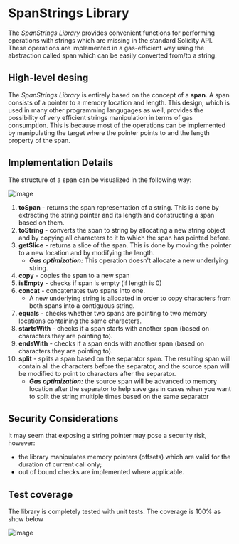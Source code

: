 # SpanStrings Library
The *SpanStrings Library* provides convenient functions for performing operations with strings which are missing in the standard Solidity API. These operations are implemented in a gas-efficient way using the abstraction called span which can be easily converted from/to a string.

## High-level desing
The *SpanStrings Library* is entirely based on the concept of a **span**. A span consists of a pointer to a memory location and length. This design, which is used in many other programming langugages as well, provides the possibility of very efficient strings manipulation in terms of gas consumption. This is because most of the operations can be implemented by manipulating the target where the pointer points to and the length property of the span.

## Implementation Details
The structure of a span can be visualized in the following way:

![image](https://user-images.githubusercontent.com/3188163/128618633-dfce60fc-147f-49d9-9746-99b540e13989.png)

1. **toSpan** - returns the span representation of a string. This is done by extracting the string pointer and its length and constructing a span based on them.
2. **toString** - converts the span to string by allocating a new string object and by copying all characters to it to which the span has pointed before.
3. **getSlice** - returns a slice of the span. This is done by moving the pointer to a new location and by modifying the length.
   * _**Gas optimization:**_ This operation doesn't allocate a new underlying string.
4. **copy** - copies the span to a new span
5. **isEmpty** - checks if span is empty (if length is 0)
6. **concat** - concatenates two spans into one.
   * A new underlying string is allocated in order to copy characters from both spans into a contiguous string.
7. **equals** - checks whether two spans are pointing to two memory locations containing the same characters.
8. **startsWith** - checks if a span starts with another span (based on characters they are pointing to).
9. **endsWith** - checks if a span ends with another span (based on characters they are pointing to).
10. **split** - splits a span based on the separator span. The resulting span will contain all the characters before the separator, and the source span will be modified to point to characters after the separator.
    * _**Gas optimization:**_ the source span will be advanced to memory location after the separator to help save gas in cases when you want to split the string multiple times based on the same separator

## Security Considerations
It may seem that exposing a string pointer may pose a security risk, however:
   * the library manipulates memory pointers (offsets) which are valid for the duration of current call only;
   * out of bound checks are implemented where applicable.

## Test coverage
The library is completely tested with unit tests. The coverage is 100% as show below

![image](https://user-images.githubusercontent.com/3188163/128618696-3e2c8c35-7435-417c-a151-24c7da69008d.png)
